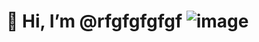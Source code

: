  # 👋 Hi, I’m @rfgfgfgfgf ![image](https://github.com/rfgfgfgfgf/rfgfgfgfgf/assets/156570166/d7a60307-654b-4899-ade9-9e99be5e879b)
 
 



